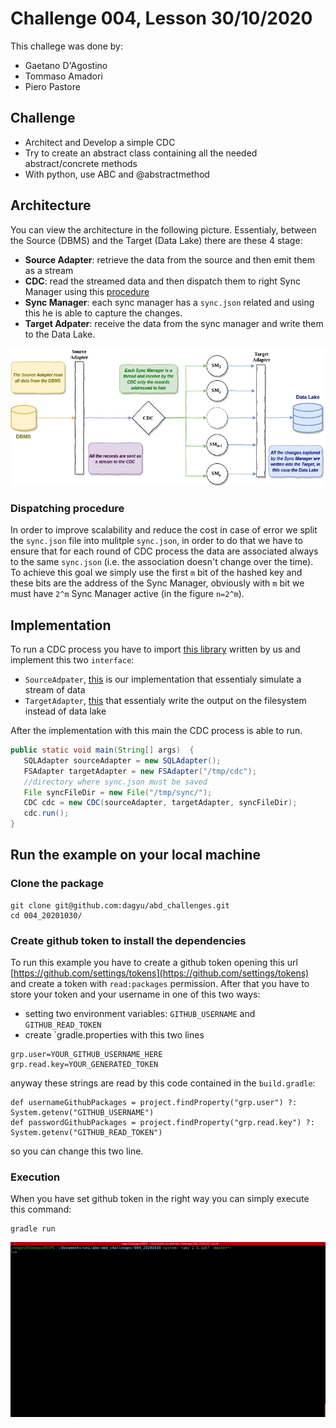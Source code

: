 # Challenge 004, Lesson 30/10/2020
This challege was done by:
* Gaetano D'Agostino
* Tommaso Amadori
* Piero Pastore
## Challenge
* Architect and Develop a simple CDC
* Try to create an abstract class containing all the needed
abstract/concrete methods
* With python, use ABC and @abstractmethod

## Architecture
You can view the architecture in the following picture. Essentialy, between the Source (DBMS) and the Target (Data Lake) there are these 4 stage:

* **Source Adapter**: retrieve the data from the source and then emit them as a stream
* **CDC**: read the streamed data and then dispatch them to right Sync Manager using this [procedure](#dispatching-procedure)
* **Sync Manager**: each sync manager has a `sync.json` related and using this he is able to capture the changes.
* **Target Adpater**: receive the data from the sync manager and write them to the Data Lake.


![alt](./assets/cdc.png)

### Dispatching procedure
In order to improve scalability and reduce the cost in case of error we split the `sync.json` file into mulitple `sync.json`, in order to do that we have to ensure that for each round of CDC process the data are associated always to the same `sync.json` (i.e. the association doesn't change over the time). To achieve this goal we simply use the first `m` bit of the hashed key and these bits are the address of the Sync Manager, obviously with `m` bit we must have `2^m` Sync Manager active (in the figure `n=2^m`).

## Implementation

To run a CDC process you have to import [this library](https://github.com/dagyu/cdc) written by us and implement this two `interface`:

* `SourceAdpater`, [this](https://github.com/dagyu/abd_challenges/blob/master/004_20201030/src/main/java/it/unimi/di/abd/SQLAdapter.java) is our implementation that essentialy simulate a stream of data
* `TargetAdapter`, [this](https://github.com/dagyu/abd_challenges/blob/master/004_20201030/src/main/java/it/unimi/di/abd/FSAdapter.java) that essentialy write the output on the filesystem instead of data lake
  
After the implementation with this main the CDC process is able to run.

```java
public static void main(String[] args)  {
   SQLAdapter sourceAdapter = new SQLAdapter();
   FSAdapter targetAdapter = new FSAdapter("/tmp/cdc");
   //directory where sync.json must be saved
   File syncFileDir = new File("/tmp/sync/");
   CDC cdc = new CDC(sourceAdapter, targetAdapter, syncFileDir);
   cdc.run();
}
```

## Run the example on your local machine

### Clone the package
```
git clone git@github.com:dagyu/abd_challenges.git
cd 004_20201030/
```

### Create github token to install the dependencies

To run this example you have to create a github token opening this url [https://github.com/settings/tokens](https://github.com/settings/tokens) and create a token with `read:packages` permission. After that you have to store your token and your username in one of this two ways:
* setting two environment variables: `GITHUB_USERNAME` and `GITHUB_READ_TOKEN`
* create `gradle.properties with this two lines

```
grp.user=YOUR_GITHUB_USERNAME_HERE
grp.read.key=YOUR_GENERATED_TOKEN
```
anyway these strings are read by this code contained in the `build.gradle`:
```
def usernameGithubPackages = project.findProperty("grp.user") ?: System.getenv("GITHUB_USERNAME")
def passwordGithubPackages = project.findProperty("grp.read.key") ?: System.getenv("GITHUB_READ_TOKEN")
```
so you can change this two line.

### Execution

When you have set github token in the right way you can simply execute this command:
```
gradle run
```
![img](./assets/run.gif)
